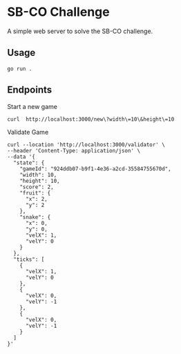 # SB-CO Challenge

A simple web server to solve the SB-CO challenge.

## Usage

`go run .`

## Endpoints
Start a new game
```
curl  http://localhost:3000/new\?width\=10\&height\=10
```

Validate Game
```
curl --location 'http://localhost:3000/validator' \
--header 'Content-Type: application/json' \
--data '{
  "state": {
    "gameId": "924ddb07-b9f1-4e36-a2cd-35584755670d",
    "width": 10,
    "height": 10,
    "score": 2,
    "fruit": {
      "x": 2,
      "y": 2
    },
    "snake": {
      "x": 0,
      "y": 0,
      "velX": 1,
      "velY": 0
    }
  },
  "ticks": [
    {
      "velX": 1,
      "velY": 0
    },
    {
      "velX": 0,
      "velY": -1 
    },
    {
      "velX": 0,
      "velY": -1 
    }
  ]
}'
```
